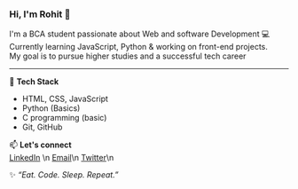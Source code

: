 ### Hi, I'm Rohit 👋

I'm a BCA student passionate about Web and software Development 💻  
Currently learning JavaScript, Python & working on front-end projects.  
My goal is to pursue higher studies and a successful tech career

---

🔧 **Tech Stack**  
- HTML, CSS, JavaScript  
- Python (Basics)
- C programming (basic)  
- Git, GitHub  

📫 **Let's connect**  
[LinkedIn](https://www.linkedin.com/in/rohit-sagar-654720342/) \n
[Email](mailto:rohitsagarhack@gmail.com)\n
[Twitter](https://x.com/Nemesis_prime9)\n


✨ *“Eat. Code. Sleep. Repeat.”*
